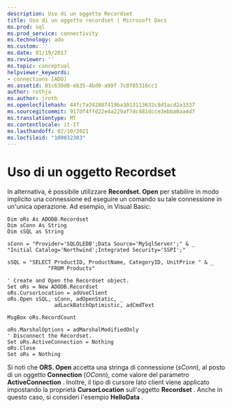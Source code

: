 ```yaml
---
description: Uso di un oggetto Recordset
title: Uso di un oggetto recordset | Microsoft Docs
ms.prod: sql
ms.prod_service: connectivity
ms.technology: ado
ms.custom: ''
ms.date: 01/19/2017
ms.reviewer: ''
ms.topic: conceptual
helpviewer_keywords:
- connections [ADO]
ms.assetid: 01c630d8-eb35-4bd0-a99f-7c0f85316cc1
author: rothja
ms.author: jroth
ms.openlocfilehash: 44fc7a242887419ba3013113632c8d1acd2a3337
ms.sourcegitcommit: 917df4ffd22e4a229af7dc481dcce3ebba0aa4d7
ms.translationtype: MT
ms.contentlocale: it-IT
ms.lasthandoff: 02/10/2021
ms.locfileid: "100032303"
---
```

# <a name="using-a-recordset-object"></a>Uso di un oggetto Recordset
In alternativa, è possibile utilizzare **Recordset. Open** per stabilire in modo implicito una connessione ed eseguire un comando su tale connessione in un'unica operazione. Ad esempio, in Visual Basic:  
  
```  
Dim oRs As ADODB.Recordset  
Dim sConn As String  
Dim sSQL as String  
  
sConn = "Provider='SQLOLEDB';Data Source='MySqlServer';" & _             "Initial Catalog='Northwind';Integrated Security='SSPI';"  
  
sSQL = "SELECT ProductID, ProductName, CategoryID, UnitPrice " & _  
             "FROM Products"  
  
' Create and Open the Recordset object.  
Set oRs = New ADODB.Recordset  
oRs.CursorLocation = adUseClient  
oRs.Open sSQL, sConn, adOpenStatic, _  
               adLockBatchOptimistic, adCmdText  
  
MsgBox oRs.RecordCount  
  
oRs.MarshalOptions = adMarshalModifiedOnly  
' Disconnect the Recordset.  
Set oRs.ActiveConnection = Nothing  
oRs.Close          
Set oRs = Nothing  
```  
  
 Si noti che **ORS. Open** accetta una stringa di connessione (*sConn*), al posto di un oggetto **Connection** (*OConn*), come valore del parametro **ActiveConnection** . Inoltre, il tipo di cursore lato client viene applicato impostando la proprietà **CursorLocation** sull'oggetto **Recordset** . Anche in questo caso, si consideri l'esempio **HelloData** .
